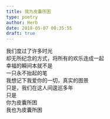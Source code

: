 ```yaml
---  
title: 我为皮囊所困  
type: poetry  
author: Herb  
date: 2018-05-07 00:35:55  
draft: true
---  
```

我们度过了许多时光  
却无所纪念的方式，将所有的欢乐连成一起  
幸福的瞬间本就不是  
一只永不抬起的笔  
我想记下我爱你的一切，真实的图景  
只是，我们在这人间逡巡多年  
只是  
你为皮囊所困  
我也为皮囊所困